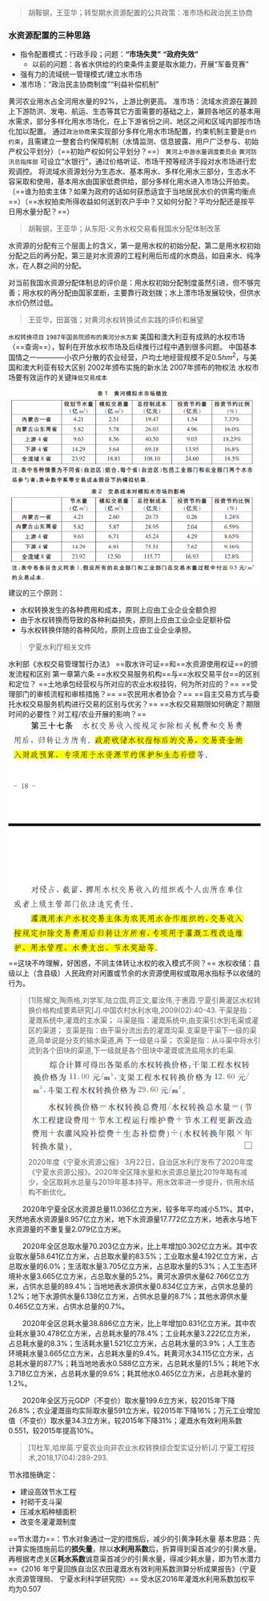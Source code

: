 > 胡鞍钢，王亚华；转型期水资源配置的公共政策：准市场和政治民主协商
### 水资源配置的三种思路
- 指令配置模式：行政手段；问题：**“市场失灵”** **“政府失效”**
  - 以前的问题：各省水供给的约束条件主要是取水能力，开展“军备竞赛”
- 强有力的流域统一管理模式/建立水市场
- 准市场：“政治民主协商制度”“利益补偿机制”

黄河农业用水占全河用水量的92%，上游比例更高。
准市场：流域水资源在兼顾上下游防洪、发电、航运、生态等其它方面需要的基础之上，兼顾各地区的基本用水需求，部分多样化用水市场化，在上下游省份之间、地区之间和区域内部按市场化加以配置。
通过`政治协商`来实现部分多样化用水市场配置，约束机制主要是`合约约束`，且需建立一整套合约保障机制（水情监测、信息披露、用户广泛参与、初始产权公平划分）（==初始产权如何公平划分？==）
`黄河上中游水量调度委员会` `黄河防汛总指挥部`
可设立“水银行”，通过价格听证、市场干预等经济手段对水市场进行宏观调控。
将流域水资源划分为生态水、基本用水、多样化用水三部分，生态水不容采取和使用，基本用水由国家低费供给，部分多样化用水进入市场公开拍卖。（==谁为拍卖主体？如果为政府的话如何获悉适宜于当地居民水价的供需均衡点==）（==水权拍卖所得收益如何送到农户手中？又如何分配？平均分配还是按平日用水量分配？==）

> 胡鞍钢，王亚华；从东阳-义务水权交易看我国水分配体制改革

水资源的分配有三个层面上的含义，第一是用水权的初始分配，第二是用水权初始分配之后的再分配，第三是对水资源的工程利用后形成的水商品，如自来水、纯净水，在人群之间的分配。

对当前我国水资源分配体制总的评价是：用水权初始分配制度虽然引进，但不够完善；用水权的再分配由国家垄断，主要靠行政划拨；水上漂市场发展较快，但供水水价仍然过低。

> 王亚华，田富强；对黄河水权转换试点实践的评价和展望

`水权转换项目`
`1987年国务院颁布的黄河分水方案`
美国和澳大利亚有成熟的水权市场（==查询==），智利在开放水权市场及后续推行过程中遇到很多问题。
中国基本国情之一————小农户分散的农业经营，户均土地经营规模不足0.5$hm^2$，与美国和澳大利亚有较大区别
2002年颁布实施的新水法
2007年颁布的物权法
水权市场要有效运作的关键`降低交易成本`
![](image/2021-06-02-13-32-57.png)
建议的三个原则：
- 水权转换发生的各种费用和成本，原则上应由工业企业全额负担
- 由于水权转换而导致的各种利益损失，原则上应由工业企业足额补偿
- 与水权转换伴随的各种风险，原则上应由工业企业承担。
> 宁夏水利厅相关文件


水利部《水权交易管理暂行办法》
==取水许可证==和==水资源使用权证==的颁发流程和区别
第一章第六条 ==水权交易服务机构==与==水权交易平台==的区别和定位？
==土地承包经营权与所对应的农业水权挂钩，何为所对应的？==
==受理部门的审核流程和审核措施？==
==农民用水者协会？==
==自主交易方式与委托水权交易服务机构进行交易的区别与优劣？==
==水权交易期限如何确定？期限时间的必要性？对工程/农业开展的影响？==
![](image/2021-06-02-14-33-24.png)
==这块不咋理解，好困惑，不同主体转让水权的收入模式不同？==
水权收储：县级以上（含县级）人民政府对闲置或节余的水资源使用权或取用水指标予以收储的行为。

> [1]陈耀文,陶燕格,刘学军,陆立国,蒋正文,翟汝伟,于惠霞.宁夏引黄灌区水权转换价格构成要素研究[J].中国农村水利水电,2009(02):40-43.
干渠是指：灌溉系统中,灌溉的主水渠；
斗渠是指：灌溉系统中,由支渠引水到毛渠或灌区的渠道；
支渠是指：由干渠分流出去的灌溉沟渠.支渠是干渠下一级的渠道,简单说是分支的输水渠道,再 下一级是斗渠；
农渠是指：从斗渠中将水引流到各个田块的渠道,下一级就是各个田块中灌溉或洗盐用水的毛渠.
![](image/2021-06-04-21-42-11.png)
![](image/2021-06-04-21-43-00.png)
> 2020年度《宁夏水资源公报》
3月22日，自治区水利厅发布了2020年度《宁夏水资源公报》。2020年全区降水量和水资源总量比2019年略有减少，全区取耗水总量与2019年基本持平。用水效率进一步提升，供用水结构不断优化。

　　2020年宁夏全区水资源总量11.036亿立方米，较多年平均减小5.1%。其中，天然地表水资源量8.957亿立方米，地下水资源量17.772亿立方米，地表水与地下水资源量的不重复量2.079亿立方米。

　　2020年全区总取水量70.203亿立方米，比上年增加0.302亿立方米。其中农业取水量58.641亿立方米，占总取水量的83.5%；工业取水量4.192亿立方米，占总取水量的6.0%；生活取水量3.705亿立方米，占总取水量的5.3%；人工生态环境补水量3.665亿立方米，占总取水量的5.2%。黄河水源供水量62.766亿立方米，占供水总量的89.4%；当地地表水源供水量0.834亿立方米，占供水总量的1.2%；地下水源供水量6.138亿立方米，占供水总量的8.7%；其他水源供水量0.465亿立方米，占供水总量的0.7%。

　　2020年全区总耗水量38.886亿立方米，比上年增加0.831亿立方米。其中农业耗水量30.478亿立方米，占总耗水量的78.4%；工业耗水量3.222亿立方米，占总耗水量的8.3%；生活耗水量1.521亿立方米，占总耗水量的3.9%；人工生态环境耗水量3.665亿立方米，占总耗水量的9.4%。耗黄河水34.115亿立方米，占总耗水量的87.7%；耗当地地表水0.588亿立方米，占总耗水量的1.5%；耗地下水3.718亿立方米，占总耗水量的9.6%；耗其他水0.465亿立方米，占总耗水量的1.2%。

　　2020年全区万元GDP（不变价）取水量199.6立方米，较2015年下降26.8%；农业灌溉亩均实际取水量591立方米，较2015年下降16%；万元工业增加值（不变价）取水量34.3立方米，较2015年下降31%；灌溉水有效利用系数0.551，较2015年提高10%。

> [1]杜军,哈岸英.宁夏农业向非农业水权转换综合型实证分析[J].宁夏工程技术,2018,17(04):289-293.

节水措施确定：
- 建设高效节水工程
- 衬砌干支斗渠
- 压减水稻种植面积
- 改变冬灌灌溉制度

==节水潜力==：节水对象通过一定的措施后，减少的引黄净耗水量
基本思路：先计算实施措施前后的**损失量**，除以**水利用系数**后，折算得到渠首减少的引黄水量。再根据考虑关区**耗水系数**诚意渠首减少的引黄水量，得减少耗水量，即为节水潜力
==《2016 年宁夏回族自治区农田灌溉水有效利用系数测算分析成果报告》（宁夏水资源管理局、 宁夏水利科学研究院）==
受水区2016年灌溉水利用系数加权平均为0.507
